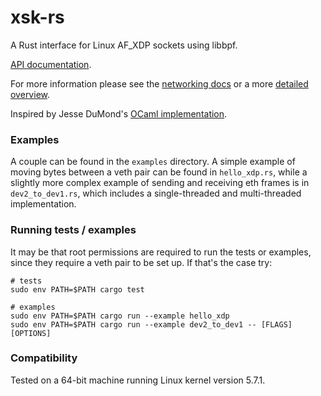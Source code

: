 # xsk-rs

A Rust interface for Linux AF_XDP sockets using libbpf. 

[API documentation](https://docs.rs/xsk-rs).

For more information please see the [networking docs](https://www.kernel.org/doc/html/latest/networking/af_xdp.html)
or a more [detailed overview](http://vger.kernel.org/lpc_net2018_talks/lpc18_paper_af_xdp_perf-v2.pdf).

Inspired by Jesse DuMond's [OCaml implementation](https://github.com/suttonshire/ocaml-xsk).

### Examples

A couple can be found in the `examples` directory. A simple example of moving bytes between a veth pair can be found 
in `hello_xdp.rs`, while a slightly more complex example of sending and receiving eth frames is in 
`dev2_to_dev1.rs`, which includes a single-threaded and multi-threaded implementation.

### Running tests / examples

It may be that root permissions are required to run the tests or examples, since they require a veth pair to be set up. 
If that's the case try:

```
# tests
sudo env PATH=$PATH cargo test

# examples
sudo env PATH=$PATH cargo run --example hello_xdp
sudo env PATH=$PATH cargo run --example dev2_to_dev1 -- [FLAGS] [OPTIONS]
```

### Compatibility

Tested on a 64-bit machine running Linux kernel version 5.7.1.
